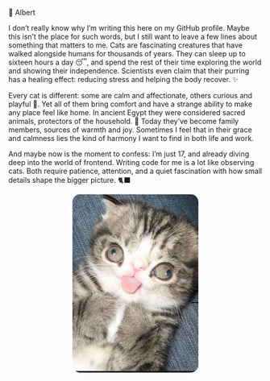 🐾 Albert

I don’t really know why I’m writing this here on my GitHub profile. Maybe this isn’t the place for such words, but I still want to leave a few lines about something that matters to me. Cats are fascinating creatures that have walked alongside humans for thousands of years. They can sleep up to sixteen hours a day 😴, and spend the rest of their time exploring the world and showing their independence. Scientists even claim that their purring has a healing effect: reducing stress and helping the body recover. ✨

Every cat is different: some are calm and affectionate, others curious and playful 🐾. Yet all of them bring comfort and have a strange ability to make any place feel like home. In ancient Egypt they were considered sacred animals, protectors of the household. 🏺 Today they’ve become family members, sources of warmth and joy. Sometimes I feel that in their grace and calmness lies the kind of harmony I want to find in both life and work.

And maybe now is the moment to confess: I’m just 17, and already diving deep into the world of frontend. Writing code for me is a lot like observing cats. Both require patience, attention, and a quiet fascination with how small details shape the bigger picture. 🐈‍⬛

<p align="center">
  <img src="./assets/photo_2025-08-16_08-44-37.jpg" alt="me" width="250" style="border-radius:15px;" />
</p>


